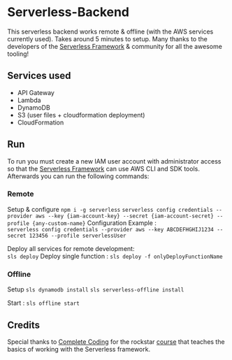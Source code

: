 #  Serverless-Backend
This serverless backend works remote & offline (with the AWS services currently used). Takes around 5 minutes to setup. Many thanks to the developers of the [Serverless Framework](https://www.serverless.com/) & community for all the awesome tooling!

##  Services used
- API Gateway
- Lambda
- DynamoDB
- S3 (user files + cloudformation deployment)
- CloudFormation

##  Run 
To run you must create a new IAM user account with administrator access so that the [Serverless Framework](https://www.serverless.com/) can use AWS CLI and SDK tools. Afterwards you can run the following commands:

### **Remote**
Setup & configure
`npm i -g serverless`
`serverless config credentials --provider aws --key {iam-account-key} --secret {iam-account-secret} --profile {any-custom-name}`
Configuration Example :  
`serverless config credentials --provider aws --key ABCDEFHGHIJ1234 --secret 123456 --profile serverlessUser`

Deploy all services for remote development:  
`sls deploy`
Deploy single function : 
`sls deploy -f onlyDeployFunctionName`

### **Offline**
Setup
`sls dynamodb install`
`sls serverless-offline install`

Start :  `sls offline start`

## Credits
Special thanks to [Complete Coding](https://www.youtube.com/channel/UC8uBP0Un18DJAnWjm1CPqBg) for the rockstar [course](https://www.youtube.com/channel/UC8uBP0Un18DJAnWjm1CPqBg) that teaches the basics of working with the Serverless framework.

